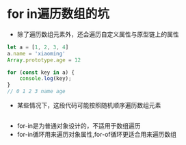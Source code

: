 # for in遍历数组的坑
* 除了遍历数组元素外，还会遍历自定义属性与原型链上的属性
```js
let a = [1, 2, 3, 4]
a.name = 'xiaoming'
Array.prototype.age = 12

for (const key in a) {
    console.log(key);
}
// 0 1 2 3 name age
```
* 某些情况下，这段代码可能按照随机顺序遍历数组元素
```js

```
* for-in是为普通对象设计的，不适用于数组遍历
* for-in循环用来遍历对象属性,for-of循环更适合用来遍历数组